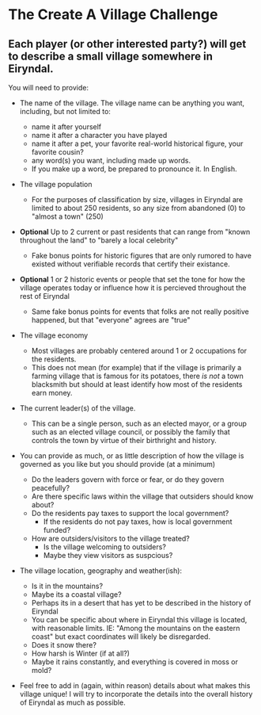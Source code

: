 # The Create A Village Challenge

## Each player (or other interested party?) will get to describe a small village somewhere in Eiryndal.

You will need to provide:

- The name of the village. The village name can be anything you want, including, but not limited to:
  - name it after yourself
  - name it after a character you have played
  - name it after a pet, your favorite real-world historical figure, your favorite cousin?
  - any word(s) you want, including made up words.
  - If you make up a word, be prepared to pronounce it. In English.

- The village population
  - For the purposes of classification by size, villages in Eiryndal are limited to about 250 residents, so any size from abandoned (0) to "almost a town" (250)

- **Optional** Up to 2 current or past residents that can range from "known throughout the land" to "barely a local celebrity"
  - Fake bonus points for historic figures that are only rumored to have existed without verifiable records that certify their existance.

- **Optional** 1 or 2 historic events or people that set the tone for how the village operates today or influence how it is percieved throughout the rest of Eiryndal
  - Same fake bonus points for events that folks are not really positive happened, but that "everyone" agrees are "true"

- The village economy
  - Most villages are probably centered around 1 or 2 occupations for the residents.
  - This does not mean (for example) that if the village is primarily a farming village that is famous for its potatoes, there _is not_ a town blacksmith but should at least identify how most of the residents earn money.

- The current leader(s) of the village.
  - This can be a single person, such as an elected mayor, or a group such as an elected village council, or possibly the family that controls the town by virtue of their birthright and history.

- You can provide as much, or as little description of how the village is governed as you like but you should provide (at a minimum)
  - Do the leaders govern with force or fear, or do they govern peacefully?
  - Are there specific laws within the village that outsiders should know about?
  - Do the residents pay taxes to support the local government?
    - If the residents do not pay taxes, how is local government funded?
  - How are outsiders/visitors to the village treated?
    - Is the village welcoming to outsiders?
    - Maybe they view visitors as suspcious?

- The village location, geography and weather(ish):
    - Is it in the mountains?
    - Maybe its a coastal village?
    - Perhaps its in a desert that has yet to be described in the history of Eiryndal
    - You can be specific about where in Eiryndal this village is located, with reasonable limits. IE: "Among the mountains on the eastern coast" but exact coordinates will likely be disregarded.
    - Does it snow there?
    - How harsh is Winter (if at all?)
    - Maybe it rains constantly, and everything is covered in moss or mold?

- Feel free to add in (again, within reason) details about what makes this village unique! I will try to incorporate the details into the overall history of Eiryndal as much as possible.
